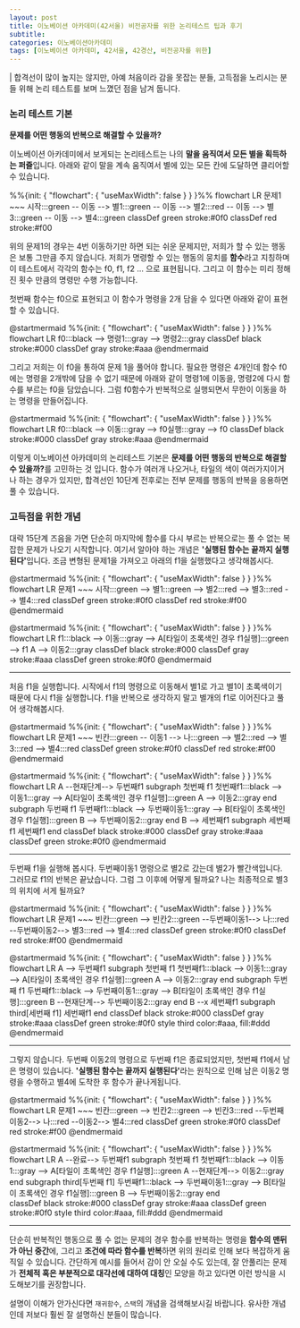 ```yaml
---
layout: post
title: 이노베이션 아카데미(42서울) 비전공자를 위한 논리테스트 팁과 후기
subtitle: 
categories: 이노베이션아카데미
tags: [이노베이션 아카데미, 42서울, 42경산, 비전공자를 위한]
---
```


| 합격선이 많이 높지는 않지만, 아예 처음이라 감을 못잡는 분들, 고득점을 노리시는 분들 위해 논리 테스트를 보며 느꼈던 점을 남겨 둡니다.

### 논리 테스트 기본 

__문제를 어떤 행동의 반복으로 해결할 수 있을까?__

이노베이션 아카데미에서 보게되는 논리테스트는 나의 <b>말을 움직여서 모든 별을 획득하는 퍼즐</b>입니다. 
아래와 같이 말을 계속 움직여서 별에 있는 모든 칸에 도달하면 클리어할 수 있습니다. 

<div class="mermaid"> 
%%{init: { "flowchart": { "useMaxWidth": false } } }%%
flowchart LR
    문제1 ~~~ 시작:::green -- 이동 --> 별1:::green  -- 이동 --> 별2:::red  -- 이동 --> 별3:::green  -- 이동 --> 별4:::green 
    classDef green stroke:#0f0
    classDef red stroke:#f00    
</div>

위의 문제1의 경우는 4번 이동하기만 하면 되는 쉬운 문제지만, 저희가 할 수 있는 행동은 보통 그만큼 주지 않습니다. 
저희가 명령할 수 있는 행동의 뭉치를 <b>함수</b>라고 지칭하며 이 테스트에서 각각의 함수는 f0, f1, f2 ... 으로 표현됩니다. 
그리고 이 함수는 미리 정해진 횟수 만큼의 명령만 수행 가능합니다.   

첫번째 함수는 f0으로 표현되고 이 함수가 명령을 2개 담을 수 있다면 아래와 같이 표현할 수 있습니다. 

@startmermaid
%%{init: { "flowchart": { "useMaxWidth": false } } }%%
flowchart LR
    f0:::black --> 명령1:::gray --> 명령2:::gray
    classDef black stroke:#000
    classDef gray stroke:#aaa
@endmermaid

그리고 저희는 이 f0을 통하여 문제 1을 풀어야 합니다. 
필요한 명령은 4개인데 함수 f0에는 명령을 2개밖에 담을 수 없기 때문에 아래와 같이 명령1에 이동을, 
명령2에 다시 함수를 부르는 f0을 담았습니다. 
그럼 f0함수가 반복적으로 실행되면서 무한이 이동을 하는 명령을 만들어집니다.

@startmermaid
%%{init: { "flowchart": { "useMaxWidth": false } } }%%
flowchart LR
    f0:::black --> 이동:::gray --> f0실행:::gray --> f0
    classDef black stroke:#000
    classDef gray stroke:#aaa
@endmermaid

이렇게 이노베이션 아카데미의 논리테스트 기본은 <b>문제를 어떤 행동의 반복으로 해결할 수 있을까?</b>를 고민하는 것 입니다. 
함수가 여러개 나오거나, 타일의 색이 여러가지이거나 하는 경우가 있지만, 합격선인 10단계 전후로는 전부 문제를 행동의 반복을 응용하면 풀 수 있습니다.

### 고득점을 위한 개념

대략 15단계 즈음을 가면 단순히 마지막에 함수를 다시 부르는 반복으로는 풀 수 없는 복잡한 문제가 나오기 시작합니다. 
여기서 알아야 하는 개념은 <b>'실행된 함수는 끝까지 실행된다'</b>입니다. 
조금 변형된 문제1을 가져오고 아래의 f1을 실행했다고 생각해봅시다.

@startmermaid
%%{init: { "flowchart": { "useMaxWidth": false } } }%%
flowchart LR
    문제1 ~~~ 시작:::green  --> 별1:::green   --> 별2:::red   --> 별3:::red   --> 별4:::red 
    classDef green stroke:#0f0
    classDef red stroke:#f00
@endmermaid

@startmermaid
%%{init: { "flowchart": { "useMaxWidth": false } } }%%
flowchart LR
    f1:::black --> 이동:::gray --> A[타일이 초록색인 경우 f1실행]:::green --> f1
    A --> 이동2:::gray
    classDef black stroke:#000
    classDef gray stroke:#aaa
    classDef green stroke:#0f0
@endmermaid

---

처음 f1을 실행합니다. 시작에서 f1의 명령으로 이동해서 별1로 가고 별1이 초록색이기 때문에 다시 f1을 실행합니다. 
f1을 반복으로 생각하지 말고 별개의 f1로 이어진다고 풀어 생각해봅시다. 
 
@startmermaid
%%{init: { "flowchart": { "useMaxWidth": false } } }%%
flowchart LR
    문제1 ~~~ 빈칸:::green -- 이동1 --> 나:::green   --> 별2:::red   --> 별3:::red   --> 별4:::red 
    classDef green stroke:#0f0
    classDef red stroke:#f00
@endmermaid

@startmermaid
%%{init: { "flowchart": { "useMaxWidth": false } } }%%
flowchart LR
    A --현재단계--> 두번째f1
    subgraph 첫번째 f1
    첫번째f1:::black --> 이동1:::gray --> A[타일이 초록색인 경우 f1실행]:::green 
    A --> 이동2:::gray
    end
    subgraph 두번째 f1
    두번째f1:::black --> 두번째이동1:::gray --> B[타일이 초록색인 경우 f1실행]:::green 
    B --> 두번째이동2:::gray
    end
    B --> 세번째f1
    subgraph 세번째 f1
    세번째f1
    end
    classDef black stroke:#000
    classDef gray stroke:#aaa
    classDef green stroke:#0f0
@endmermaid

---

두번째 f1을 실행해 봅시다. 두번째이동1 명령으로 별2로 갔는데 별2가 빨간색입니다. 그러므로 f1의 반복은 끝났습니다. 
그럼 그 이후에 어떻게 될까요? 나는 최종적으로 별3의 위치에 서게 될까요?

@startmermaid
%%{init: { "flowchart": { "useMaxWidth": false } } }%%
flowchart LR
    문제1 ~~~ 빈칸:::green --> 빈칸2:::green --두번째이동1--> 나:::red --두번째이동2--> 별3:::red --> 별4:::red 
    classDef green stroke:#0f0
    classDef red stroke:#f00
@endmermaid

@startmermaid
%%{init: { "flowchart": { "useMaxWidth": false } } }%%
flowchart LR
    A --> 두번째f1
    subgraph 첫번째 f1
    첫번째f1:::black --> 이동1:::gray --> A[타일이 초록색인 경우 f1실행]:::green 
    A --> 이동2:::gray
    end
    subgraph 두번째 f1
    두번째f1:::black --> 두번째이동1:::gray --> B[타일이 초록색인 경우 f1실행]:::green 
    B --현재단계--> 두번째이동2:::gray
    end
    B --x 세번째f1
    subgraph third[세번째 f1]
    세번째f1
    end
    classDef black stroke:#000
    classDef gray stroke:#aaa
    classDef green stroke:#0f0
    style third color:#aaa, fill:#ddd
@endmermaid

---

그렇지 않습니다. 두번째 이동2의 명령으로 두번째 f1은 종료되었지만, 첫번째 f1에서 남은 명령이 있습니다. 
<b>'실행된 함수는 끝까지 실행된다'</b>라는 원칙으로 인해 남은 이동2 명령을 수행하고 별4에 도착한 후 함수가 끝나게됩니다. 

@startmermaid
%%{init: { "flowchart": { "useMaxWidth": false } } }%%
flowchart LR
    문제1 ~~~ 빈칸:::green --> 빈칸2:::green --> 빈칸3:::red --두번째이동2--> 나:::red --이동2--> 별4:::red 
    classDef green stroke:#0f0
    classDef red stroke:#f00
@endmermaid

@startmermaid
%%{init: { "flowchart": { "useMaxWidth": false } } }%%
flowchart LR
    A --완료--> 두번째f1
    subgraph 첫번째 f1
    첫번째f1:::black --> 이동1:::gray --> A[타일이 초록색인 경우 f1실행]:::green 
    A --현재단계--> 이동2:::gray
    end
    subgraph third[두번째 f1]
    두번째f1:::black --> 두번째이동1:::gray --> B[타일이 초록색인 경우 f1실행]:::green 
    B --> 두번째이동2:::gray
    end      
    classDef black stroke:#000
    classDef gray stroke:#aaa
    classDef green stroke:#0f0
    style third color:#aaa, fill:#ddd
@endmermaid

---

단순히 반복적인 행동으로 풀 수 없는 문제의 경우 함수를 반복하는 명령을 <b>함수의 맨뒤가 아닌 중간</b>에, 
그리고 <b>조건에 따라 함수를 반복</b>하면 위의 원리로 인해 보다 복잡하게 움직일 수 있습니다. 
간단하게 예시를 들어서 감이 안 오실 수도 있는데, 잘 안풀리는 문제가 <b>전체적 혹은 부분적으로 대각선에 대하여 대칭</b>인 모양을 하고 있다면 이런 방식을 시도해보기를 권장합니다. 

설명이 이해가 안가신다면 `재귀함수`, `스택`의 개념을 검색해보시길 바랍니다. 
유사한 개념인데 저보다 훨씬 잘 설명하신 분들이 많습니다. 